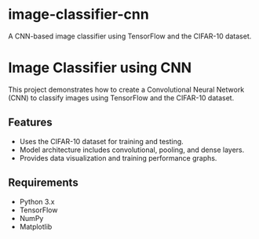 # image-classifier-cnn
A CNN-based image classifier using TensorFlow and the CIFAR-10 dataset.

# Image Classifier using CNN

This project demonstrates how to create a Convolutional Neural Network (CNN) to classify images using TensorFlow and the CIFAR-10 dataset.

## Features
- Uses the CIFAR-10 dataset for training and testing.
- Model architecture includes convolutional, pooling, and dense layers.
- Provides data visualization and training performance graphs.

## Requirements
- Python 3.x
- TensorFlow
- NumPy
- Matplotlib
